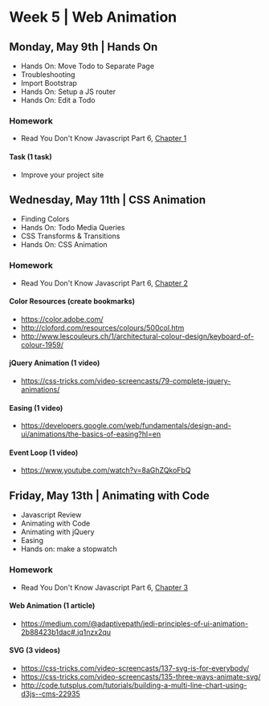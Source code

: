 
# Week 5 | Web Animation



## Monday, May 9th | Hands On

- Hands On: Move Todo to Separate Page
- Troubleshooting
- Import Bootstrap
- Hands On: Setup a JS router
- Hands On: Edit a Todo

### Homework

- Read You Don't Know Javascript Part 6, [Chapter 1](https://github.com/getify/You-Dont-Know-JS/blob/master/es6%20%26%20beyond/ch1.md) 

#### Task (1 task)

- Improve your project site



## Wednesday, May 11th | CSS Animation

- Finding Colors
- Hands On: Todo Media Queries
- CSS Transforms & Transitions
- Hands On: CSS Animation

### Homework

- Read You Don't Know Javascript Part 6, [Chapter 2](https://github.com/getify/You-Dont-Know-JS/blob/master/es6%20%26%20beyond/ch2.md) 


#### Color Resources (create bookmarks)
- https://color.adobe.com/
- http://cloford.com/resources/colours/500col.htm
- http://www.lescouleurs.ch/1/architectural-colour-design/keyboard-of-colour-1959/


#### jQuery Animation (1 video)
- https://css-tricks.com/video-screencasts/79-complete-jquery-animations/

#### Easing (1 video)
- https://developers.google.com/web/fundamentals/design-and-ui/animations/the-basics-of-easing?hl=en

#### Event Loop (1 video)
- https://www.youtube.com/watch?v=8aGhZQkoFbQ




## Friday, May 13th | Animating with Code

- Javascript Review
- Animating with Code
- Animating with jQuery
- Easing
- Hands on: make a stopwatch

### Homework

- Read You Don't Know Javascript Part 6, [Chapter 3](https://github.com/getify/You-Dont-Know-JS/blob/master/es6%20%26%20beyond/ch3.md) 


#### Web Animation (1 article)
- https://medium.com/@adaptivepath/jedi-principles-of-ui-animation-2b88423b1dac#.jq1nzx2qu

#### SVG (3 videos)
- https://css-tricks.com/video-screencasts/137-svg-is-for-everybody/
- https://css-tricks.com/video-screencasts/135-three-ways-animate-svg/
- http://code.tutsplus.com/tutorials/building-a-multi-line-chart-using-d3js--cms-22935



